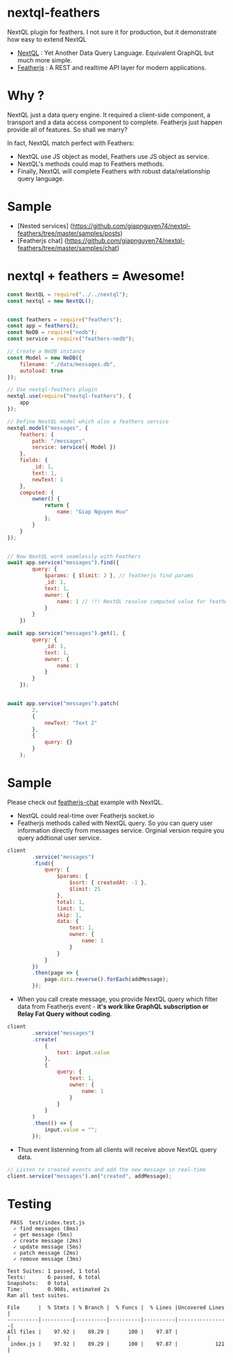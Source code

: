 # nextql-feathers
NextQL plugin for feathers. I  not sure it for production, but it demonstrate how easy to extend NextQL 

* [NextQL](https://github.com/giapnguyen74/nextql) : Yet Another Data Query Language. Equivalent GraphQL but much more simple.
* [Featherjs](https://github.com/feathersjs/feathers) : A REST and realtime API layer for modern applications. 

# Why ?
NextQL just a data query engine. It required a client-side component, a transport and a data access component to complete. Featherjs just happen provide all of features. So shall we marry? 

In fact, NextQL match perfect with Feathers:
* NextQL use JS object as model, Feathers use JS object as service.
* NextQL's methods could map to Feathers methods.
* Finally, NextQL will complete Feathers with robust data/relationship query language.

# Sample
* [Nested services] (https://github.com/giapnguyen74/nextql-feathers/tree/master/samples/posts)
* [Featherjs chat] (https://github.com/giapnguyen74/nextql-feathers/tree/master/samples/chat)

# nextql + feathers = Awesome!

```js
const NextQL = require("../../nextql");
const nextql = new NextQL();


const feathers = require("feathers");
const app = feathers();
const NeDB = require("nedb");
const service = require("feathers-nedb");

// Create a NeDB instance
const Model = new NeDB({
	filename: "./data/messages.db",
	autoload: true
});

// Use nextql-feathers plugin 
nextql.use(require("nextql-feathers"), {
	app
});

// Define NextQL model which also a feathers service
nextql.model("messages", {
	feathers: {
		path: "/messages",
		service: service({ Model })
	},
	fields: {
		_id: 1,
		text: 1,
		newText: 1
	},
	computed: {
		owner() {
			return {
				name: "Giap Nguyen Huu"
			};
		}
	}
});


// Now NextQL work seamlessly with Feathers
await app.service("messages").find({
		query: {
			$params: { $limit: 2 }, // featherjs find params
			_id: 1,
			text: 1,
			owner: {
				name: 1 // !!! NextQL resolve computed value for featherjs
			}
		}
	})

await app.service("messages").get(1, {
		query: {
			_id: 1,
			text: 1,
			owner: {
				name: 1
			}
		}
	});


await app.service("messages").patch(
		2,
		{
			newText: "Text 2"
		},
		{
			query: {}
		}
	);
```

# Sample
Please check out [featherjs-chat](https://github.com/giapnguyen74/nextql-feathers/tree/master/samples/chat) example with NextQL.
* NextQL could real-time over Featherjs socket.io
* Featherjs methods called with NextQL query. So you can query user information directly from messages service. Orginial version require you query addtional user service.
```js
client
		.service("messages")
		.find({
			query: {
				$params: {
					$sort: { createdAt: -1 },
					$limit: 25
				},
				total: 1,
				limit: 1,
				skip: 1,
				data: {
					text: 1,
					owner: {
						name: 1
					}
				}
			}
		})
		.then(page => {
			page.data.reverse().forEach(addMessage);
		});
```

* When you call create message, you provide NextQL query which filter data from Featherjs event - **it's work like GraphQL subscription or Relay Fat Query without coding**.
```js
client
		.service("messages")
		.create(
			{
				text: input.value
			},
			{
				query: {
					text: 1,
					owner: {
						name: 1
					}
				}
			}
		)
		.then(() => {
			input.value = "";
		});
```

* Thus event listenning from all clients will receive above NextQL query data.
```js
// Listen to created events and add the new message in real-time
client.service("messages").on("created", addMessage);
```


# Testing
```
 PASS  test/index.test.js
  ✓ find messages (8ms)
  ✓ get message (5ms)
  ✓ create message (2ms)
  ✓ update message (5ms)
  ✓ patch message (2ms) 
  ✓ remove message (3ms)

Test Suites: 1 passed, 1 total
Tests:       6 passed, 6 total
Snapshots:   0 total
Time:        0.908s, estimated 2s
Ran all test suites.

File      |  % Stmts | % Branch |  % Funcs |  % Lines |Uncovered Lines |
----------|----------|----------|----------|----------|----------------|
All files |    97.92 |    89.29 |      100 |    97.87 |                |
 index.js |    97.92 |    89.29 |      100 |    97.87 |            121 |

```
